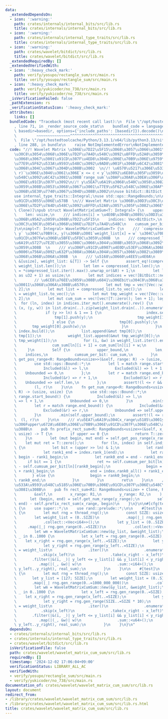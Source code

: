 ```yaml
---
data:
  _extendedDependsOn:
  - icon: ':warning:'
    path: crates/internals/internal_bits/src/lib.rs
    title: crates/internals/internal_bits/src/lib.rs
  - icon: ':warning:'
    path: crates/internals/internal_type_traits/src/lib.rs
    title: crates/internals/internal_type_traits/src/lib.rs
  - icon: ':warning:'
    path: crates/wavelet/bitdict/src/lib.rs
    title: crates/wavelet/bitdict/src/lib.rs
  _extendedRequiredBy: []
  _extendedVerifiedWith:
  - icon: ':heavy_check_mark:'
    path: verify/yosupo/rectangle_sum/src/main.rs
    title: verify/yosupo/rectangle_sum/src/main.rs
  - icon: ':heavy_check_mark:'
    path: verify/yukicoder/no_738/src/main.rs
    title: verify/yukicoder/no_738/src/main.rs
  _isVerificationFailed: false
  _pathExtension: rs
  _verificationStatusIcon: ':heavy_check_mark:'
  attributes:
    links: []
  bundledCode: "Traceback (most recent call last):\n  File \"/opt/hostedtoolcache/Python/3.13.1/x64/lib/python3.13/site-packages/onlinejudge_verify/documentation/build.py\"\
    , line 71, in _render_source_code_stat\n    bundled_code = language.bundle(stat.path,\
    \ basedir=basedir, options={'include_paths': [basedir]}).decode()\n          \
    \         ~~~~~~~~~~~~~~~^^^^^^^^^^^^^^^^^^^^^^^^^^^^^^^^^^^^^^^^^^^^^^^^^^^^^^^^^^^^^^^^^^\n\
    \  File \"/opt/hostedtoolcache/Python/3.13.1/x64/lib/python3.13/site-packages/onlinejudge_verify/languages/rust.py\"\
    , line 288, in bundle\n    raise NotImplementedError\nNotImplementedError\n"
  code: "//! Wavelet Matrix \u306E\u7D22\u5F15\u3068\u3057\u3066\u3001\u30D3\u30C3\
    \u30C8\u3054\u3068\u306E\u7D2F\u7A4D\u548C\u3092\u8FFD\u52A0\u3059\u308B\u3053\
    \u3068\u3067\u3001\u91CD\u307F\u4ED8\u304D\u306E\u70B9\u306E\u9759\u7684\u306A\
    \u77E9\u5F62\u533A\u9593\u548C\u3092\u9AD8\u901F\u306B\u6C42\u3081\u308B\u3053\
    \u3068\u304C\u3067\u304D\u308B\u3002  \n//! \u6570\u5217\u306E\u533A\u9593`[l,\
    \ r)`\u306E\u3046\u3061\u306E`x <= c < y`\u3092\u6E80\u305F\u3059\u6570\u5024\u306E\
    \u548C\u3092\u6C42\u3081\u308B`range_sum`\u30AF\u30A8\u30EA\u306F\u3001\u5404\u70B9\
    \u306E\u91CD\u307F\u3092\n//! y\u5EA7\u6A19\u3068\u540C\u3058\u3082\u306E\u3068\
    \u3059\u308B\u3053\u3068\u3067\u3001\u77E9\u5F62\u548C\u306E\u30AF\u30A8\u30EA\
    \u306B\u5E30\u7740\u3067\u304D\u308B\u3002\n\nuse bitdict::BitDict;\nuse internal_bits::ceil_log2;\n\
    use internal_type_traits::Integral;\nuse std::ops::RangeBounds;\n\n/// T\u306F\
    \u91CD\u3055\u306E\u578B  \n/// Wavelet Matrix \u306B\u30D3\u30C3\u30C8\u3054\u3068\
    \u306E\u7D2F\u7A4D\u548C\u3092\u8FFD\u52A0\u3057\u305F\u3082\u306E\n#[derive(Debug,\
    \ Clone)]\npub struct WaveletMatrixCumSum<T: Integral> {\n    upper_bound: usize,\n\
    \    len: usize,\n    /// indices[i] = \u4E0B\u304B\u3089i\u30D3\u30C3\u30C8\u76EE\
    \u306B\u95A2\u3059\u308B\u7D22\u5F15\n    indices: Vec<BitDict>,\n    /// \u30D3\
    \u30C3\u30C8\u3054\u3068\u306E\u7D2F\u7A4D\u548C\n    cumsum_per_bit: Vec<Vec<T>>,\n\
    }\n\nimpl<T: Integral> WaveletMatrixCumSum<T> {\n    /// `compressed_list[x] =\
    \ y` \u304C\u70B9(x, y)\u306B\u3001`weight_list[x] = w` \u304C\u70B9(x, y)\u306E\
    \u91CD\u307Fw\u306B\u5BFE\u5FDC\u3059\u308B  \n    /// compressed_list\u306F\u5EA7\
    \u6A19\u5727\u7E2E\u3055\u308C\u3066\u3044\u308B\u3053\u3068\u3092\u671F\u5F85\
    \u3059\u308B  \n    /// x\u306F\u91CD\u8907\u4E0D\u53EF\u306A\u306E\u3067\u3001\
    \u9806\u756A\u3092\u632F\u308A\u306A\u304A\u3057\u3066\u3082\u3089\u3046\u3053\
    \u3068\u306B\u306A\u308B  \n    /// \u5168\u30660\u4EE5\u4E0A\n    pub fn new(compressed_list:\
    \ &[usize], weight_list: &[T]) -> Self {\n        assert_eq!(compressed_list.len(),\
    \ weight_list.len());\n        let len = compressed_list.len();\n        let upper_bound\
    \ = *compressed_list.iter().max().unwrap_or(&0) + 1;\n        let log = ceil_log2(upper_bound\
    \ as u32 + 1) as usize;\n        let mut indices = vec![BitDict::new(len); log];\n\
    \        // \u6CE8\u76EE\u3059\u308B\u6841\u306Ebit\u304C0\u3068\u306A\u308B\u6570\
    \u30011\u3068\u306A\u308B\u6570\n        let mut tmp = vec![Vec::with_capacity(len);\
    \ 2];\n        let mut list = compressed_list.to_vec();\n        let mut weight_list\
    \ = weight_list.to_vec();\n        let mut tmp_weight = vec![Vec::with_capacity(len);\
    \ 2];\n        let mut cum_sum = vec![vec![T::zero(); len + 1]; log];\n      \
    \  for (ln, index) in indices.iter_mut().enumerate().rev() {\n            for\
    \ (x, (y, w)) in list.drain(..).zip(weight_list.drain(..)).enumerate() {\n   \
    \             if (y >> ln) & 1 == 1 {\n                    index.set(x);\n   \
    \                 tmp[1].push(y);\n                    tmp_weight[1].push(w);\n\
    \                } else {\n                    tmp[0].push(y);\n             \
    \       tmp_weight[0].push(w);\n                }\n            }\n           \
    \ index.build();\n            list.append(&mut tmp[0]);\n            list.append(&mut\
    \ tmp[1]);\n            weight_list.append(&mut tmp_weight[0]);\n            weight_list.append(&mut\
    \ tmp_weight[1]);\n            for (i, &w) in weight_list.iter().enumerate() {\n\
    \                cum_sum[ln][i + 1] = cum_sum[ln][i] + w;\n            }\n   \
    \     }\n        Self {\n            upper_bound,\n            len,\n        \
    \    indices,\n            cumsum_per_bit: cum_sum,\n        }\n    }\n\n    fn\
    \ get_pos_range<R: RangeBounds<usize>>(&self, range: R) -> (usize, usize) {\n\
    \        use std::ops::Bound::*;\n        let l = match range.start_bound() {\n\
    \            Included(&l) => l,\n            Excluded(&l) => l + 1,\n        \
    \    Unbounded => 0,\n        };\n        let r = match range.end_bound() {\n\
    \            Included(&r) => r + 1,\n            Excluded(&r) => r,\n        \
    \    Unbounded => self.len,\n        };\n        assert!(l <= r && r <= self.len);\n\
    \        (l, r)\n    }\n\n    fn get_num_range<R: RangeBounds<usize>>(&self, range:\
    \ R) -> (usize, usize) {\n        use std::ops::Bound::*;\n        let l = match\
    \ range.start_bound() {\n            Included(&l) => l,\n            Excluded(&l)\
    \ => l + 1,\n            Unbounded => 0,\n        }\n        .min(self.upper_bound);\n\
    \        let r = match range.end_bound() {\n            Included(&r) => r + 1,\n\
    \            Excluded(&r) => r,\n            Unbounded => self.upper_bound,\n\
    \        }\n        .min(self.upper_bound);\n        assert!(l <= r);\n      \
    \  (l, r)\n    }\n\n    /// x\u5EA7\u6A19\u304Cx_range\u5185\u3001y\u5EA7\u6A19\
    \u306Fupper\u672A\u6E80\u306E\u70B9\u306E\u91CD\u307F\u306E\u548C\u3092\u6C42\u3081\
    \u308B\n    pub fn prefix_rect_sum<R: RangeBounds<usize>>(&self, x_range: R, upper:\
    \ usize) -> T {\n        if upper == 0 {\n            return T::zero();\n    \
    \    }\n        let (mut begin, mut end) = self.get_pos_range(x_range);\n    \
    \    let mut ret = T::zero();\n        for (ln, index) in self.indices.iter().enumerate().rev()\
    \ {\n            let bit = (upper >> ln) & 1;\n            let rank1_begin = index.rank_1(begin);\n\
    \            let rank1_end = index.rank_1(end);\n            let rank0_begin =\
    \ begin - rank1_begin;\n            let rank0_end = end - rank1_end;\n       \
    \     if bit == 1 {\n                ret += self.cumsum_per_bit[ln][rank0_end]\
    \ - self.cumsum_per_bit[ln][rank0_begin];\n                begin = index.rank0_all()\
    \ + rank1_begin;\n                end = index.rank0_all() + rank1_end;\n     \
    \       } else {\n                begin = rank0_begin;\n                end =\
    \ rank0_end;\n            }\n        }\n        ret\n    }\n\n    /// \u77E9\u5F62\
    \u533A\u9593\u548C\u5185\u306E\u70B9\u306E\u91CD\u307F\u306E\u548C\u3092\u6C42\
    \u3081\u308B\n    pub fn rect_sum<R1: RangeBounds<usize> + Clone, R2: RangeBounds<usize>>(\n\
    \        &self,\n        x_range: R1,\n        y_range: R2,\n    ) -> T {\n  \
    \      let (begin, end) = self.get_num_range(y_range);\n        self.prefix_rect_sum(x_range.clone(),\
    \ end) - self.prefix_rect_sum(x_range, begin)\n    }\n}\n\n#[cfg(test)]\nmod test\
    \ {\n    use super::*;\n    use rand::prelude::*;\n\n    #[test]\n    fn test_rect_sum()\
    \ {\n        let mut rng = thread_rng();\n        const SIZE: usize = 10000;\n\
    \        let weight_list = (0..SIZE)\n            .map(|_| rng.gen_range(-1000_000_000..=1000_000_000))\n\
    \            .collect::<Vec<i64>>();\n        let y_list = (0..SIZE)\n       \
    \     .map(|_| rng.gen_range(0..=SIZE))\n            .collect::<Vec<usize>>();\n\
    \        let wm = WaveletMatrixCumSum::new(&y_list, &weight_list);\n        for\
    \ _ in 0..1000 {\n            let x_left = rng.gen_range(0..=SIZE);\n        \
    \    let x_right = rng.gen_range(x_left..=SIZE);\n            let y_left = rng.gen_range(0..=SIZE);\n\
    \            let y_right = rng.gen_range(y_left..=SIZE);\n            let real_sum\
    \ = weight_list\n                .iter()\n                .enumerate()\n     \
    \           .skip(x_left)\n                .take(x_right - x_left)\n         \
    \       .filter(|&(i, _)| y_left <= y_list[i] && y_list[i] < y_right)\n      \
    \          .map(|(_, &w)| w)\n                .sum::<i64>();\n            assert_eq!(wm.rect_sum(x_left..x_right,\
    \ y_left..y_right), real_sum);\n        }\n    }\n\n    #[test]\n    fn test_two_beki()\
    \ {\n        let mut rng = thread_rng();\n        const SIZE: usize = 128;\n \
    \       let y_list = [127; SIZE];\n        let weight_list = (0..SIZE)\n     \
    \       .map(|_| rng.gen_range(0..=1000_000_000))\n            .collect::<Vec<u64>>();\n\
    \        let wm = WaveletMatrixCumSum::new(&y_list, &weight_list);\n        for\
    \ _ in 0..1000 {\n            let x_left = rng.gen_range(0..=SIZE);\n        \
    \    let x_right = rng.gen_range(x_left..=SIZE);\n            let y_left = rng.gen_range(0..=SIZE);\n\
    \            let y_right = rng.gen_range(SIZE..=SIZE * 10);\n            let real_sum\
    \ = weight_list\n                .iter()\n                .enumerate()\n     \
    \           .skip(x_left)\n                .take(x_right - x_left)\n         \
    \       .filter(|&(i, _)| y_left <= y_list[i] && y_list[i] < y_right)\n      \
    \          .map(|(_, &w)| w)\n                .sum::<u64>();\n            assert_eq!(wm.rect_sum(x_left..x_right,\
    \ y_left..y_right), real_sum);\n        }\n    }\n}\n"
  dependsOn:
  - crates/internals/internal_bits/src/lib.rs
  - crates/internals/internal_type_traits/src/lib.rs
  - crates/wavelet/bitdict/src/lib.rs
  isVerificationFile: false
  path: crates/wavelet/wavelet_matrix_cum_sum/src/lib.rs
  requiredBy: []
  timestamp: '2024-12-02 17:06:04+09:00'
  verificationStatus: LIBRARY_ALL_AC
  verifiedWith:
  - verify/yosupo/rectangle_sum/src/main.rs
  - verify/yukicoder/no_738/src/main.rs
documentation_of: crates/wavelet/wavelet_matrix_cum_sum/src/lib.rs
layout: document
redirect_from:
- /library/crates/wavelet/wavelet_matrix_cum_sum/src/lib.rs
- /library/crates/wavelet/wavelet_matrix_cum_sum/src/lib.rs.html
title: crates/wavelet/wavelet_matrix_cum_sum/src/lib.rs
---
```

